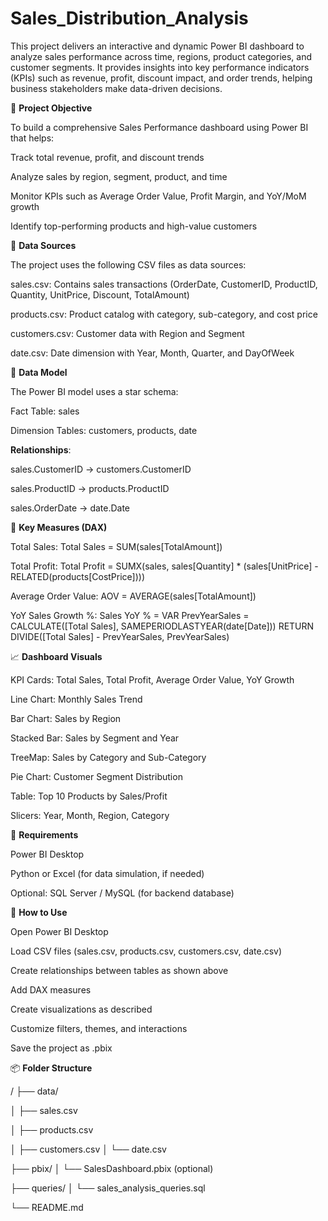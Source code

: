 # Sales_Distribution_Analysis

This project delivers an interactive and dynamic Power BI dashboard to analyze sales performance across time, regions, product categories, and customer segments. It provides insights into key performance indicators (KPIs) such as revenue, profit, discount impact, and order trends, helping business stakeholders make data-driven decisions.

🚀 **Project Objective**

To build a comprehensive Sales Performance dashboard using Power BI that helps:

Track total revenue, profit, and discount trends

Analyze sales by region, segment, product, and time

Monitor KPIs such as Average Order Value, Profit Margin, and YoY/MoM growth

Identify top-performing products and high-value customers


📁 **Data Sources**

The project uses the following CSV files as data sources:

sales.csv: Contains sales transactions (OrderDate, CustomerID, ProductID, Quantity, UnitPrice, Discount, TotalAmount)

products.csv: Product catalog with category, sub-category, and cost price

customers.csv: Customer data with Region and Segment

date.csv: Date dimension with Year, Month, Quarter, and DayOfWeek

🧱 **Data Model**

The Power BI model uses a star schema:

Fact Table: sales

Dimension Tables: customers, products, date

 **Relationships**:

sales.CustomerID → customers.CustomerID

sales.ProductID → products.ProductID

sales.OrderDate → date.Date

📌 **Key Measures (DAX)**

Total Sales:
Total Sales = SUM(sales[TotalAmount])

Total Profit:
Total Profit = SUMX(sales, sales[Quantity] * (sales[UnitPrice] - RELATED(products[CostPrice])))

Average Order Value:
AOV = AVERAGE(sales[TotalAmount])

YoY Sales Growth %:
Sales YoY % =
VAR PrevYearSales = CALCULATE([Total Sales], SAMEPERIODLASTYEAR(date[Date]))
RETURN DIVIDE([Total Sales] - PrevYearSales, PrevYearSales)

📈 **Dashboard Visuals**

KPI Cards: Total Sales, Total Profit, Average Order Value, YoY Growth

Line Chart: Monthly Sales Trend

Bar Chart: Sales by Region

Stacked Bar: Sales by Segment and Year

TreeMap: Sales by Category and Sub-Category

Pie Chart: Customer Segment Distribution

Table: Top 10 Products by Sales/Profit

Slicers: Year, Month, Region, Category

📎 **Requirements**

Power BI Desktop

Python or Excel (for data simulation, if needed)

Optional: SQL Server / MySQL (for backend database)


📝 **How to Use**

Open Power BI Desktop

Load CSV files (sales.csv, products.csv, customers.csv, date.csv)

Create relationships between tables as shown above

Add DAX measures

Create visualizations as described

Customize filters, themes, and interactions

Save the project as .pbix

📦 **Folder Structure**

/
├── data/

│ ├── sales.csv

│ ├── products.csv

│ ├── customers.csv
│ └── date.csv

├── pbix/
│ └── SalesDashboard.pbix (optional)

├── queries/
│ └── sales_analysis_queries.sql

└── README.md





























